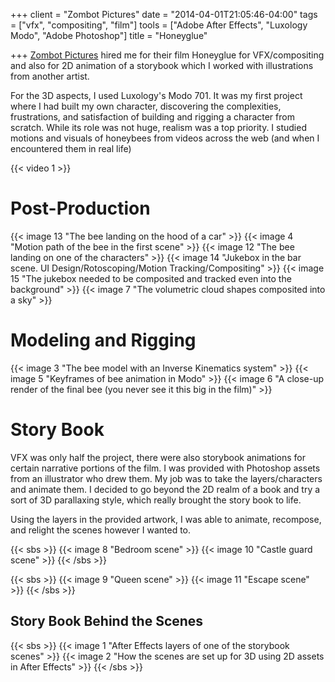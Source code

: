 +++
client = "Zombot Pictures"
date = "2014-04-01T21:05:46-04:00"
tags = ["vfx", "compositing", "film"]
tools = ["Adobe After Effects", "Luxology Modo", "Adobe Photoshop"]
title = "Honeyglue"

+++
[Zombot Pictures](http://zombotpictures.com) hired me for their film Honeyglue for VFX/compositing and also for 2D animation of a storybook which I worked with illustrations from another artist.

For the 3D aspects, I used Luxology's Modo 701. It was my first project where I had built my own character, discovering the complexities, frustrations, and satisfaction of building and rigging a character from scratch. While its role was not huge, realism was a top priority. I studied motions and visuals of honeybees from videos across the web (and when I encountered them in real life)

{{< video 1 >}}

# Post-Production
{{< image 13 "The bee landing on the hood of a car" >}}
{{< image 4 "Motion path of the bee in the first scene" >}}
{{< image 12 "The bee landing on one of the characters" >}}
{{< image 14 "Jukebox in the bar scene. UI Design/Rotoscoping/Motion Tracking/Compositing" >}}
{{< image 15 "The jukebox needed to be composited and tracked even into the background" >}}
{{< image 7 "The volumetric cloud shapes composited into a sky" >}}

# Modeling and Rigging

{{< image 3 "The bee model with an Inverse Kinematics system" >}}
{{< image 5 "Keyframes of bee animation in Modo" >}}
{{< image 6 "A close-up render of the final bee (you never see it this big in the film)" >}}

# Story Book
VFX was only half the project, there were also storybook animations for certain narrative portions of the film. I was provided with Photoshop assets from an illustrator who drew them. My job was to take the layers/characters and animate them. I decided to go beyond the 2D realm of a book and try a sort of 3D parallaxing style, which really brought the story book to life.

Using the layers in the provided artwork, I was able to animate, recompose, and relight the scenes however I wanted to.

{{< sbs >}}
  {{< image 8 "Bedroom scene" >}}
  {{< image 10 "Castle guard scene" >}}
{{< /sbs >}}

{{< sbs >}}
  {{< image 9 "Queen scene" >}}
  {{< image 11 "Escape scene" >}}
{{< /sbs >}}

## Story Book Behind the Scenes
{{< sbs >}}
{{< image 1 "After Effects layers of one of the storybook scenes" >}}
{{< image 2 "How the scenes are set up for 3D using 2D assets in After Effects" >}}
{{< /sbs >}}
